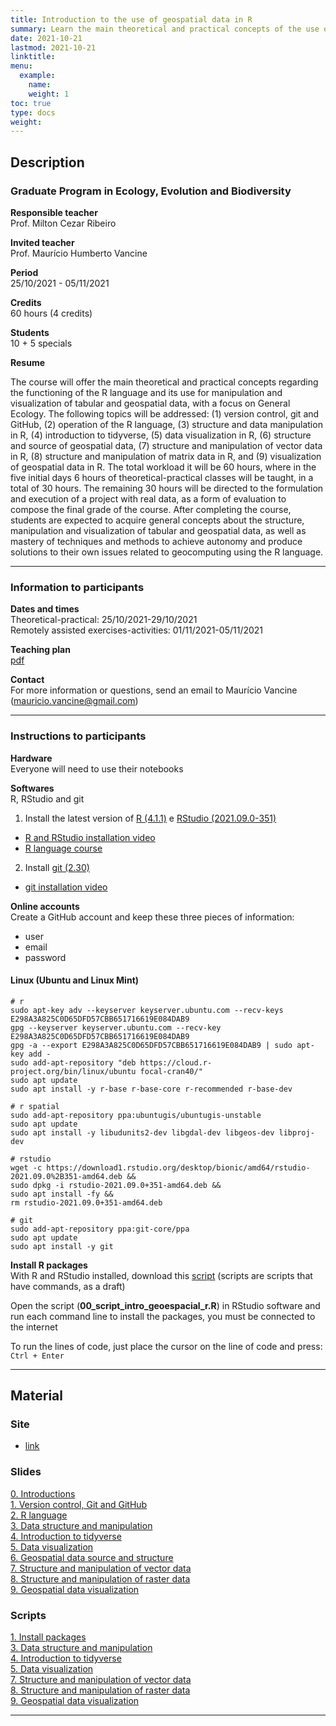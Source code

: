 ```yaml
---
title: Introduction to the use of geospatial data in R
summary: Learn the main theoretical and practical concepts of the use of geospatial data with R applied to Ecology
date: 2021-10-21
lastmod: 2021-10-21
linktitle:
menu:
  example:
    name: 
    weight: 1
toc: true
type: docs
weight: 
---
```


## Description

### Graduate Program in Ecology, Evolution and Biodiversity

**Responsible teacher** <br>
Prof. Milton Cezar Ribeiro

**Invited teacher** <br>
Prof. Maurício Humberto Vancine

**Period** <br>
25/10/2021 - 05/11/2021

**Credits** <br>
60 hours (4 credits)

**Students** <br>
10 + 5 specials

**Resume** <br>

The course will offer the main theoretical and practical concepts regarding the functioning of the R language and its use for manipulation and visualization of tabular and geospatial data, with a focus on General Ecology. The following topics will be addressed: (1) version control, git and GitHub, (2) operation of the R language, (3) structure and data manipulation in R, (4) introduction to tidyverse, (5) data visualization in R, (6) structure and source of geospatial data, (7) structure and manipulation of vector data in R, (8) structure and manipulation of matrix data in R, and (9) visualization of geospatial data in R. The total workload it will be 60 hours, where in the five initial days 6 hours of theoretical-practical classes will be taught, in a total of 30 hours. The remaining 30 hours will be directed to the formulation and execution of a project with real data, as a form of evaluation to compose the final grade of the course. After completing the course, students are expected to acquire general concepts about the structure, manipulation and visualization of tabular and geospatial data, as well as mastery of techniques and methods to achieve autonomy and produce solutions to their own issues related to geocomputing using the R language.

---

### Information to participants

**Dates and times** <br>
Theoretical-practical: 25/10/2021-29/10/2021 <br>
Remotely assisted exercises-activities: 01/11/2021-05/11/2021

**Teaching plan** <br>
[pdf](https://github.com/mauriciovancine/course-geospatial-data-r/blob/master/00_plano_ensino/plano_ensino_analise_geoespacial_r.pdf)

**Contact** <br>
For more information or questions, send an email to Maurício Vancine (mauricio.vancine@gmail.com)

---

### Instructions to participants

**Hardware** <br>
Everyone will need to use their notebooks

**Softwares** <br>
R, RStudio and git <br>

1. Install the latest version of [R (4.1.1)](https://www.r-project.org) e [RStudio (2021.09.0-351)](https://www.rstudio.com)
- [R and RStudio installation video](https://youtu.be/l1bWvZMNMCM) <br>
- [R language course](https://www.youtube.com/playlist?list=PLucm8g_ezqNq0RMHvzZ8M32xhopFhmsr6)

2. Install [git (2.30)](https://git-scm.com/downloads)
- [git installation video](https://youtu.be/QSfHNEiBd2k) <br>

**Online accounts** <br>
Create a GitHub account and keep these three pieces of information:
- user
- email
- password

#### Linux (Ubuntu and Linux Mint)

```
# r
sudo apt-key adv --keyserver keyserver.ubuntu.com --recv-keys E298A3A825C0D65DFD57CBB651716619E084DAB9
gpg --keyserver keyserver.ubuntu.com --recv-key E298A3A825C0D65DFD57CBB651716619E084DAB9
gpg -a --export E298A3A825C0D65DFD57CBB651716619E084DAB9 | sudo apt-key add -
sudo add-apt-repository "deb https://cloud.r-project.org/bin/linux/ubuntu focal-cran40/"
sudo apt update
sudo apt install -y r-base r-base-core r-recommended r-base-dev

# r spatial
sudo add-apt-repository ppa:ubuntugis/ubuntugis-unstable
sudo apt update
sudo apt install -y libudunits2-dev libgdal-dev libgeos-dev libproj-dev

# rstudio
wget -c https://download1.rstudio.org/desktop/bionic/amd64/rstudio-2021.09.0%2B351-amd64.deb &&
sudo dpkg -i rstudio-2021.09.0+351-amd64.deb &&
sudo apt install -fy && 
rm rstudio-2021.09.0+351-amd64.deb

# git
sudo add-apt-repository ppa:git-core/ppa 
sudo apt update
sudo apt install -y git
```

**Install  R packages** <br>
With R and RStudio installed, download this [script](https://github.com/mauriciovancine/course-geospatial-data-r/blob/master/02_scripts/00_script_intro_geoespacial_r.R) (scripts are scripts that have commands, as a draft)

Open the script (**00_script_intro_geoespacial_r.R**) in RStudio software and run each command line to install the packages, you must be connected to the internet

To run the lines of code, just place the cursor on the line of code and press: `Ctrl + Enter`

---

## Material

### Site
- [link](https://mauriciovancine.github.io/course-geospatial-data-r/)

### Slides

[0. Introductions](https://mauriciovancine.github.io/course-geospatial-data-r/01_slides/00_slides_intro_geoespacial_r.html#1) <br>
[1. Version control, Git and GitHub](https://mauriciovancine.github.io/course-geospatial-data-r/01_slides/01_slides_intro_geoespacial_r.html#1) <br>
[2. R language](https://mauriciovancine.github.io/course-geospatial-data-r/01_slides/02_slides_intro_geoespacial_r.html#1) <br>
[3. Data structure and manipulation](https://mauriciovancine.github.io/course-geospatial-data-r/01_slides/03_slides_intro_geoespacial_r.html#1l) <br>
[4. Introduction to tidyverse](https://mauriciovancine.github.io/course-geospatial-data-r/01_slides/04_slides_intro_geoespacial_r.html#1) <br>
[5. Data visualization](https://mauriciovancine.github.io/course-geospatial-data-r/01_slides/05_slides_intro_geoespacial_r.html) <br>
[6. Geospatial data source and structure](https://mauriciovancine.github.io/course-geospatial-data-r/01_slides/06_slides_intro_geoespacial_r.html) <br>
[7. Structure and manipulation of vector data](https://mauriciovancine.github.io/course-geospatial-data-r/01_slides/07_slides_intro_geoespacial_r.html) <br>
[8. Structure and manipulation of raster data](https://mauriciovancine.github.io/course-geospatial-data-r/01_slides/08_slides_intro_geoespacial_r.html) <br>
[9. Geospatial data visualization](https://mauriciovancine.github.io/course-geospatial-data-r/01_slides/09_slides_intro_geoespacial_r.html)

### Scripts

[1. Install packages](https://mauriciovancine.github.io/course-geospatial-data-r/blob/master/02_scripts/03_script_intro_geoespacial_r.R) <br>
[3. Data structure and manipulation](https://mauriciovancine.github.io/course-geospatial-data-r/blob/master/02_scripts/03_script_intro_geoespacial_r.R) <br>
[4. Introduction to tidyverse](https://mauriciovancine.github.io/course-geospatial-data-r/blob/master/02_scripts/04_script_intro_geoespacial_r.R) <br>
[5. Data visualization](https://mauriciovancine.github.io/course-geospatial-data-r/blob/master/02_scripts/05_script_intro_geoespacial_r.R) <br>
[7. Structure and manipulation of vector data](https://mauriciovancine.github.io/course-geospatial-data-r/blob/master/02_scripts/07_script_intro_geoespacial_r.R) <br>
[8. Structure and manipulation of raster data](https://mauriciovancine.github.io/course-geospatial-data-r/blob/master/02_scripts/08_script_intro_geoespacial_r.R) <br>
[9. Geospatial data visualization](https://mauriciovancine.github.io/course-geospatial-data-r/blob/master/02_scripts/09_script_intro_geoespacial_r.R)

---